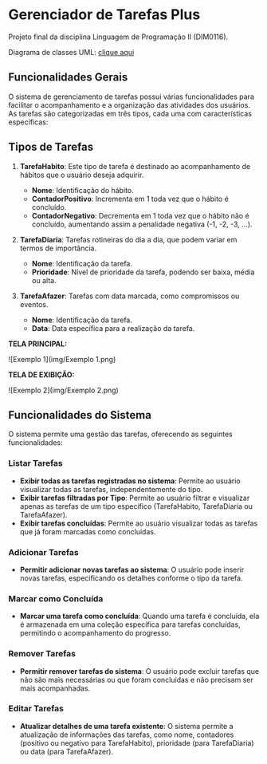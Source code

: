 # Gerenciador de Tarefas Plus

Projeto final da disciplina Linguagem de Programação II (DIM0116).

Diagrama de classes UML: [clique aqui](https://viewer.diagrams.net/?tags=%7B%7D&title=Diagrama%20de%20Classes%20do%20Projeto.drawio#Uhttps%3A%2F%2Fdrive.google.com%2Fuc%3Fid%3D1MDQcUmNrSUBnFGPIeoevl_g7gCou4Suy%26export%3Ddownload)

## Funcionalidades Gerais
O sistema de gerenciamento de tarefas possui várias funcionalidades para facilitar o acompanhamento e a organização das atividades dos usuários. As tarefas são categorizadas em três tipos, cada uma com características específicas:

## Tipos de Tarefas

1. **TarefaHabito**: Este tipo de tarefa é destinado ao acompanhamento de hábitos que o usuário deseja adquirir.
    - **Nome**: Identificação do hábito.
    - **ContadorPositivo**: Incrementa em 1 toda vez que o hábito é concluído.
    - **ContadorNegativo**: Decrementa em 1 toda vez que o hábito não é concluído, aumentando assim a penalidade negativa (-1, -2, -3, ...).

2. **TarefaDiaria**: Tarefas rotineiras do dia a dia, que podem variar em termos de importância.
    - **Nome**: Identificação da tarefa.
    - **Prioridade**: Nível de prioridade da tarefa, podendo ser baixa, média ou alta.

3. **TarefaAfazer**: Tarefas com data marcada, como compromissos ou eventos.
    - **Nome**: Identificação da tarefa.
    - **Data**: Data específica para a realização da tarefa.

**TELA PRINCIPAL:**

![Exemplo 1](img/Exemplo 1.png)

**TELA DE EXIBIÇÃO:**

![Exemplo 2](img/Exemplo 2.png)

## Funcionalidades do Sistema
O sistema permite uma gestão das tarefas, oferecendo as seguintes funcionalidades:

### Listar Tarefas
- **Exibir todas as tarefas registradas no sistema**: Permite ao usuário visualizar todas as tarefas, independentemente do tipo.
- **Exibir tarefas filtradas por Tipo**: Permite ao usuário filtrar e visualizar apenas as tarefas de um tipo específico (TarefaHabito, TarefaDiaria ou TarefaAfazer).
- **Exibir tarefas concluídas**: Permite ao usuário visualizar todas as tarefas que já foram marcadas como concluídas.

### Adicionar Tarefas
- **Permitir adicionar novas tarefas ao sistema**: O usuário pode inserir novas tarefas, especificando os detalhes conforme o tipo da tarefa.

### Marcar como Concluída
- **Marcar uma tarefa como concluída**: Quando uma tarefa é concluída, ela é armazenada em uma coleção específica para tarefas concluídas, permitindo o acompanhamento do progresso.

### Remover Tarefas
- **Permitir remover tarefas do sistema**: O usuário pode excluir tarefas que não são mais necessárias ou que foram concluídas e não precisam ser mais acompanhadas.

### Editar Tarefas
- **Atualizar detalhes de uma tarefa existente**: O sistema permite a atualização de informações das tarefas, como nome, contadores (positivo ou negativo para TarefaHabito), prioridade (para TarefaDiaria) ou data (para TarefaAfazer).
